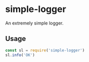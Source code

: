# simple-logger

An extremely simple logger.

## Usage
```js
const sl = require('simple-logger')
sl.info('OK')

```

